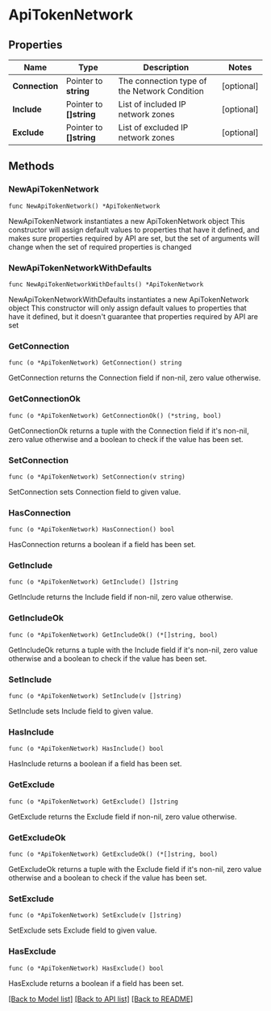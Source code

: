 # ApiTokenNetwork

## Properties

Name | Type | Description | Notes
------------ | ------------- | ------------- | -------------
**Connection** | Pointer to **string** | The connection type of the Network Condition | [optional] 
**Include** | Pointer to **[]string** | List of included IP network zones | [optional] 
**Exclude** | Pointer to **[]string** | List of excluded IP network zones | [optional] 

## Methods

### NewApiTokenNetwork

`func NewApiTokenNetwork() *ApiTokenNetwork`

NewApiTokenNetwork instantiates a new ApiTokenNetwork object
This constructor will assign default values to properties that have it defined,
and makes sure properties required by API are set, but the set of arguments
will change when the set of required properties is changed

### NewApiTokenNetworkWithDefaults

`func NewApiTokenNetworkWithDefaults() *ApiTokenNetwork`

NewApiTokenNetworkWithDefaults instantiates a new ApiTokenNetwork object
This constructor will only assign default values to properties that have it defined,
but it doesn't guarantee that properties required by API are set

### GetConnection

`func (o *ApiTokenNetwork) GetConnection() string`

GetConnection returns the Connection field if non-nil, zero value otherwise.

### GetConnectionOk

`func (o *ApiTokenNetwork) GetConnectionOk() (*string, bool)`

GetConnectionOk returns a tuple with the Connection field if it's non-nil, zero value otherwise
and a boolean to check if the value has been set.

### SetConnection

`func (o *ApiTokenNetwork) SetConnection(v string)`

SetConnection sets Connection field to given value.

### HasConnection

`func (o *ApiTokenNetwork) HasConnection() bool`

HasConnection returns a boolean if a field has been set.

### GetInclude

`func (o *ApiTokenNetwork) GetInclude() []string`

GetInclude returns the Include field if non-nil, zero value otherwise.

### GetIncludeOk

`func (o *ApiTokenNetwork) GetIncludeOk() (*[]string, bool)`

GetIncludeOk returns a tuple with the Include field if it's non-nil, zero value otherwise
and a boolean to check if the value has been set.

### SetInclude

`func (o *ApiTokenNetwork) SetInclude(v []string)`

SetInclude sets Include field to given value.

### HasInclude

`func (o *ApiTokenNetwork) HasInclude() bool`

HasInclude returns a boolean if a field has been set.

### GetExclude

`func (o *ApiTokenNetwork) GetExclude() []string`

GetExclude returns the Exclude field if non-nil, zero value otherwise.

### GetExcludeOk

`func (o *ApiTokenNetwork) GetExcludeOk() (*[]string, bool)`

GetExcludeOk returns a tuple with the Exclude field if it's non-nil, zero value otherwise
and a boolean to check if the value has been set.

### SetExclude

`func (o *ApiTokenNetwork) SetExclude(v []string)`

SetExclude sets Exclude field to given value.

### HasExclude

`func (o *ApiTokenNetwork) HasExclude() bool`

HasExclude returns a boolean if a field has been set.


[[Back to Model list]](../README.md#documentation-for-models) [[Back to API list]](../README.md#documentation-for-api-endpoints) [[Back to README]](../README.md)


